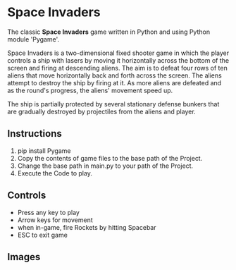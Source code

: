 # Space Invaders

The classic **Space Invaders** game written in Python and using Python module 'Pygame'.

Space Invaders is a two-dimensional fixed shooter game in which the player controls a ship with lasers by moving it horizontally across the bottom of the screen and firing at descending aliens. The aim is to defeat four rows of ten aliens that move horizontally back and forth across the screen.
  The aliens attempt to destroy the ship by firing at it. As more aliens are defeated and as the round's progress, the aliens' movement speed up.
  
The ship is partially protected by several stationary defense bunkers that are gradually destroyed by projectiles from the aliens and player.
  
  ## Instructions
  
  1. pip install Pygame
  2. Copy the contents of game files to the base path of the Project.
  3. Change the base path in main.py to your path of the Project.
  4. Execute the Code to play.

## Controls

* Press any key to play
* Arrow keys for movement
* when in-game, fire Rockets by hitting Spacebar
* ESC to exit game

## Images

